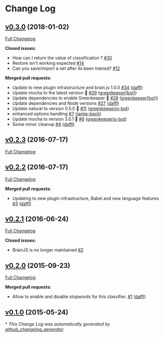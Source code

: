 # Change Log

## [v0.3.0](https://github.com/mysamai/natural-brain/tree/v0.3.0) (2018-01-02)
[Full Changelog](https://github.com/mysamai/natural-brain/compare/v0.2.3...v0.3.0)

**Closed issues:**

- How can I return the value of classification ? [\#30](https://github.com/mysamai/natural-brain/issues/30)
- Restore isn't working expected [\#14](https://github.com/mysamai/natural-brain/issues/14)
- Can you save/import a net after its been trained? [\#12](https://github.com/mysamai/natural-brain/issues/12)

**Merged pull requests:**

- Update to new plugin infrastructure and brain.js 1.0.0 [\#34](https://github.com/mysamai/natural-brain/pull/34) ([daffl](https://github.com/daffl))
- Update mocha to the latest version 🚀 [\#29](https://github.com/mysamai/natural-brain/pull/29) ([greenkeeper[bot]](https://github.com/apps/greenkeeper))
- Update dependencies to enable Greenkeeper 🌴 [\#28](https://github.com/mysamai/natural-brain/pull/28) ([greenkeeper[bot]](https://github.com/apps/greenkeeper))
- Update dependencies and Node versions [\#27](https://github.com/mysamai/natural-brain/pull/27) ([daffl](https://github.com/daffl))
- Update natural to version 0.5.0 🚀 [\#11](https://github.com/mysamai/natural-brain/pull/11) ([greenkeeperio-bot](https://github.com/greenkeeperio-bot))
- enhanced options handling [\#7](https://github.com/mysamai/natural-brain/pull/7) ([jamie-beck](https://github.com/jamie-beck))
- Update mocha to version 3.0.1 🚀 [\#6](https://github.com/mysamai/natural-brain/pull/6) ([greenkeeperio-bot](https://github.com/greenkeeperio-bot))
- Some minor cleanup [\#4](https://github.com/mysamai/natural-brain/pull/4) ([daffl](https://github.com/daffl))

## [v0.2.3](https://github.com/mysamai/natural-brain/tree/v0.2.3) (2016-07-17)
[Full Changelog](https://github.com/mysamai/natural-brain/compare/v0.2.2...v0.2.3)

## [v0.2.2](https://github.com/mysamai/natural-brain/tree/v0.2.2) (2016-07-17)
[Full Changelog](https://github.com/mysamai/natural-brain/compare/v0.2.1...v0.2.2)

**Merged pull requests:**

- Updating to new plugin infrastructure, Babel and new language features [\#3](https://github.com/mysamai/natural-brain/pull/3) ([daffl](https://github.com/daffl))

## [v0.2.1](https://github.com/mysamai/natural-brain/tree/v0.2.1) (2016-06-24)
[Full Changelog](https://github.com/mysamai/natural-brain/compare/v0.2.0...v0.2.1)

**Closed issues:**

- BrainJS is no longer maintained [\#2](https://github.com/mysamai/natural-brain/issues/2)

## [v0.2.0](https://github.com/mysamai/natural-brain/tree/v0.2.0) (2015-09-23)
[Full Changelog](https://github.com/mysamai/natural-brain/compare/v0.1.0...v0.2.0)

**Merged pull requests:**

- Allow to enable and disable stopwords for this classifier. [\#1](https://github.com/mysamai/natural-brain/pull/1) ([daffl](https://github.com/daffl))

## [v0.1.0](https://github.com/mysamai/natural-brain/tree/v0.1.0) (2015-05-24)


\* *This Change Log was automatically generated by [github_changelog_generator](https://github.com/skywinder/Github-Changelog-Generator)*